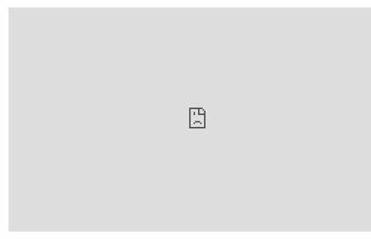 <iframe style="border: 1px solid rgba(0, 0, 0, 0.1);" width="800" height="450" src="https://embed.figma.com/proto/ikcqy4W8ZVN9WAEuhqzvq2/subscription-management-app?node-id=32-116&scaling=scale-down&content-scaling=fixed&page-id=0%3A1&starting-point-node-id=32%3A116&embed-host=share" allowfullscreen></iframe>
